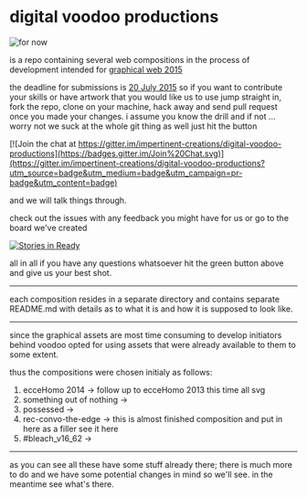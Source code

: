 
# digital voodoo productions

![for now](https://s3-us-west-2.amazonaws.com/s.cdpn.io/73058/Ir2PmdF_vectorized_long.png)

is a repo containing several web compositions in the process of development intended for [graphical web 2015](https://www.graphicalweb.org/2015/)

the deadline for submissions is [20 July 2015](https://www.graphicalweb.org/2015/index.shtml#participate) so if you want to contribute your skills or have artwork that you would like us to use jump straight in, fork the repo, clone on your machine, hack away and send pull request once you made your changes. i assume you know the drill and if not ... worry not we suck at the whole git thing as well just hit the button

[![Join the chat at https://gitter.im/impertinent-creations/digital-voodoo-productions](https://badges.gitter.im/Join%20Chat.svg)](https://gitter.im/impertinent-creations/digital-voodoo-productions?utm_source=badge&utm_medium=badge&utm_campaign=pr-badge&utm_content=badge)

and we will talk things through.

check out the issues with any feedback you might have for us or go to the board we've created 

[![Stories in Ready](https://badge.waffle.io/impertinent-creations/digital-voodoo-productions.png?label=ready&title=Ready)](https://waffle.io/impertinent-creations/digital-voodoo-productions)

all in all if you have any questions whatsoever hit the green button above and give us your best shot.

---

each composition resides in a separate directory and contains separate README.md with details as to what it is and how it is supposed to look like.

---

since the graphical assets are most time consuming to develop initiators behind voodoo opted for using assets that were already available to them to some extent.

thus the compositions were chosen initialy as follows:

1. ecceHomo 2014 -> follow up to ecceHomo 2013 this time all svg 
2. something out of nothing -> 
3. possessed -> 
4. rec-convo-the-edge -> this is almost finished composition and put in here as a filler see it here 
5. #bleach_v16_62 -> 

---

as you can see all these have some stuff already there; there is much more to do and we have some potential changes in mind so we'll see. in the meantime see what's there.
